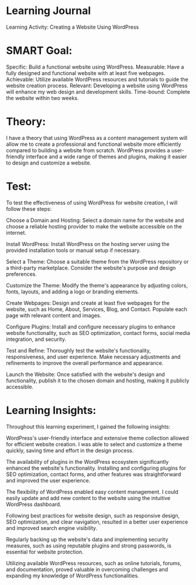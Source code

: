# Learning Journal

Learning Activity: Creating a Website Using WordPress

# SMART Goal:
Specific: Build a functional website using WordPress.
Measurable: Have a fully designed and functional website with at least five webpages.
Achievable: Utilize available WordPress resources and tutorials to guide the website creation process.
Relevant: Developing a website using WordPress will enhance my web design and development skills.
Time-bound: Complete the website within two weeks.

# Theory:
I have a theory that using WordPress as a content management system will allow me to create a professional and functional website more efficiently compared to building a website from scratch. WordPress provides a user-friendly interface and a wide range of themes and plugins, making it easier to design and customize a website.

# Test:
To test the effectiveness of using WordPress for website creation, I will follow these steps:

Choose a Domain and Hosting: Select a domain name for the website and choose a reliable hosting provider to make the website accessible on the internet.

Install WordPress: Install WordPress on the hosting server using the provided installation tools or manual setup if necessary.

Select a Theme: Choose a suitable theme from the WordPress repository or a third-party marketplace. Consider the website's purpose and design preferences.

Customize the Theme: Modify the theme's appearance by adjusting colors, fonts, layouts, and adding a logo or branding elements.

Create Webpages: Design and create at least five webpages for the website, such as Home, About, Services, Blog, and Contact. Populate each page with relevant content and images.

Configure Plugins: Install and configure necessary plugins to enhance website functionality, such as SEO optimization, contact forms, social media integration, and security.

Test and Refine: Thoroughly test the website's functionality, responsiveness, and user experience. Make necessary adjustments and refinements to improve the overall performance and appearance.

Launch the Website: Once satisfied with the website's design and functionality, publish it to the chosen domain and hosting, making it publicly accessible.

# Learning Insights:
Throughout this learning experiment, I gained the following insights:

WordPress's user-friendly interface and extensive theme collection allowed for efficient website creation. I was able to select and customize a theme quickly, saving time and effort in the design process.

The availability of plugins in the WordPress ecosystem significantly enhanced the website's functionality. Installing and configuring plugins for SEO optimization, contact forms, and other features was straightforward and improved the user experience.

The flexibility of WordPress enabled easy content management. I could easily update and add new content to the website using the intuitive WordPress dashboard.

Following best practices for website design, such as responsive design, SEO optimization, and clear navigation, resulted in a better user experience and improved search engine visibility.

Regularly backing up the website's data and implementing security measures, such as using reputable plugins and strong passwords, is essential for website protection.

Utilizing available WordPress resources, such as online tutorials, forums, and documentation, proved valuable in overcoming challenges and expanding my knowledge of WordPress functionalities.

